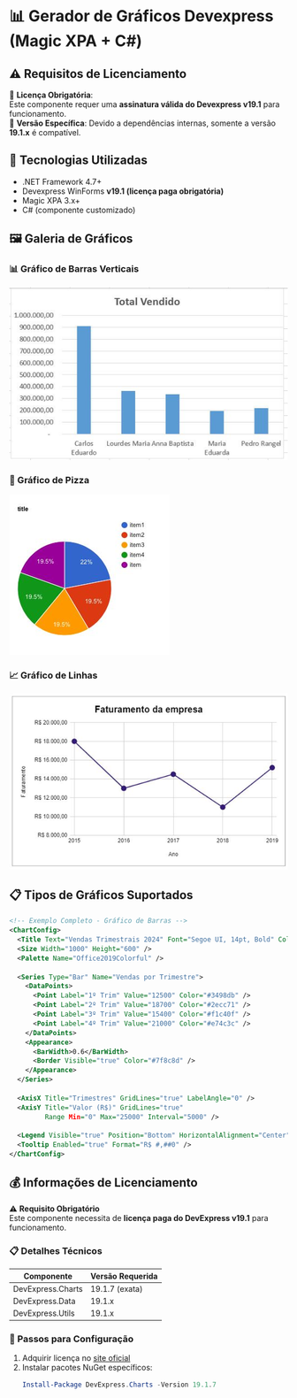 # 📊 Gerador de Gráficos Devexpress (Magic XPA + C#)


## ⚠️ Requisitos de Licenciamento
🔑 **Licença Obrigatória**:  
Este componente requer uma **assinatura válida do Devexpress v19.1** para funcionamento.  
📌 **Versão Específica**: Devido a dependências internas, somente a versão **19.1.x** é compatível.

## 🚀 Tecnologias Utilizadas
- .NET Framework 4.7+
- Devexpress WinForms **v19.1 (licença paga obrigatória)**
- Magic XPA 3.x+
- C# (componente customizado)

## 🖼️ Galeria de Gráficos

### 📊 Gráfico de Barras Verticais
![Gráfico de Barras](graficoBarra.jpg)

### 🥧 Gráfico de Pizza
![Gráfico de Pizza](./graficoPizza.jpg)  

### 📈 Gráfico de Linhas
![Gráfico de Linhas](./grafico-linhas.jpg)  

## 📋 Tipos de Gráficos Suportados

```xml
<!-- Exemplo Completo - Gráfico de Barras -->
<ChartConfig>
  <Title Text="Vendas Trimestrais 2024" Font="Segoe UI, 14pt, Bold" Color="#2c3e50" />
  <Size Width="1000" Height="600" />
  <Palette Name="Office2019Colorful" />
  
  <Series Type="Bar" Name="Vendas por Trimestre">
    <DataPoints>
      <Point Label="1º Trim" Value="12500" Color="#3498db" />
      <Point Label="2º Trim" Value="18700" Color="#2ecc71" />
      <Point Label="3º Trim" Value="15400" Color="#f1c40f" />
      <Point Label="4º Trim" Value="21000" Color="#e74c3c" />
    </DataPoints>
    <Appearance>
      <BarWidth>0.6</BarWidth>
      <Border Visible="true" Color="#7f8c8d" />
    </Appearance>
  </Series>
  
  <AxisX Title="Trimestres" GridLines="true" LabelAngle="0" />
  <AxisY Title="Valor (R$)" GridLines="true" 
         Range Min="0" Max="25000" Interval="5000" />
  
  <Legend Visible="true" Position="Bottom" HorizontalAlignment="Center" />
  <Tooltip Enabled="true" Format="R$ #,##0" />
</ChartConfig>
```

## 💰 Informações de Licenciamento

⚠️ **Requisito Obrigatório**  
Este componente necessita de **licença paga do DevExpress v19.1** para funcionamento.

### 📋 Detalhes Técnicos
| Componente | Versão Requerida |
|------------|------------------|
| DevExpress.Charts | 19.1.7 (exata) |
| DevExpress.Data | 19.1.x |
| DevExpress.Utils | 19.1.x |

### 🔑 Passos para Configuração
1. Adquirir licença no [site oficial](https://www.devexpress.com)
2. Instalar pacotes NuGet específicos:
   ```powershell
   Install-Package DevExpress.Charts -Version 19.1.7
